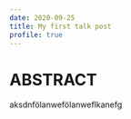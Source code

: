 ```yaml
---
date: 2020-09-25
title: My first talk post
profile: true
---
```


# ABSTRACT


aksdnfölanwefölanweflkanefg
